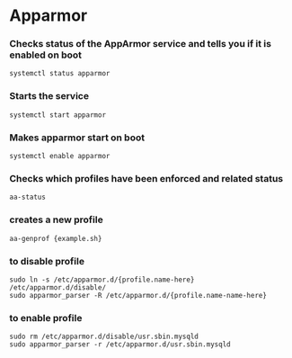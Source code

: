 # Apparmor

### Checks status of the AppArmor service and tells you if it is enabled on boot
```systemctl status apparmor```

### Starts the service
```systemctl start apparmor```

### Makes apparmor start on boot
```systemctl enable apparmor```  

### Checks which profiles have been enforced and related status
```aa-status``` 

### creates a new profile
```aa-genprof {example.sh}```     


### to disable profile
```
sudo ln -s /etc/apparmor.d/{profile.name-here} /etc/apparmor.d/disable/
sudo apparmor_parser -R /etc/apparmor.d/{profile.name-name-here}
```

### to enable profile
```
sudo rm /etc/apparmor.d/disable/usr.sbin.mysqld
sudo apparmor_parser -r /etc/apparmor.d/usr.sbin.mysqld
```
